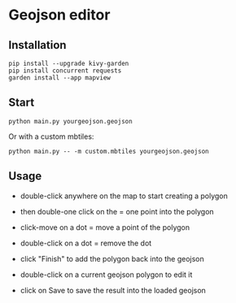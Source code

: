 # Geojson editor

## Installation

    pip install --upgrade kivy-garden
    pip install concurrent requests
    garden install --app mapview

## Start

    python main.py yourgeojson.geojson

Or with a custom mbtiles:

    python main.py -- -m custom.mbtiles yourgeojson.geojson

## Usage

- double-click anywhere on the map to start creating a polygon
- then double-one click on the = one point into the polygon
- click-move on a dot = move a point of the polygon
- double-click on a dot = remove the dot
- click "Finish" to add the polygon back into the geojson

- double-click on a current geojson polygon to edit it

- click on Save to save the result into the loaded geojson

